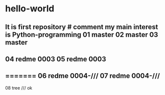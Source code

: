 # hello-world
It is first repository # comment
my main interest is Python-programming
01 master
02 master
03 master
----------------
04 redme 0003
05 redme 0003
---------------
=======
06 redme 0004-///
07 redme 0004-///
-----------------
08 tree /// ok
